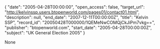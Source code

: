 {
  "date": "2005-04-28T00:00:00", 
  "open_access": false, 
  "target_url": "http://kelvinssp.users.btopenworld.com/pages01/contact01.html", 
  "description": null, 
  "end_date": "2007-12-11T00:00:00Z", 
  "title": "Kelvin SSP", 
  "record_id": "20050428T000000/1QEMeNwCOMQjCkJiPm7vkg==", 
  "publisher": "btopenworld.com", 
  "start_date": "2005-04-28T00:00:00Z", 
  "subject": "UK General Election 2005"
}

None